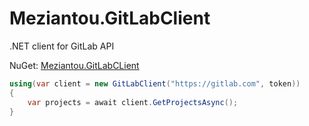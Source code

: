 # Meziantou.GitLabClient

.NET client for GitLab API

NuGet: [Meziantou.GitLabCLient](https://www.nuget.org/packages/Meziantou.GitLabClient/)

````csharp
using(var client = new GitLabClient("https://gitlab.com", token))
{
    var projects = await client.GetProjectsAsync(); 
}
````

